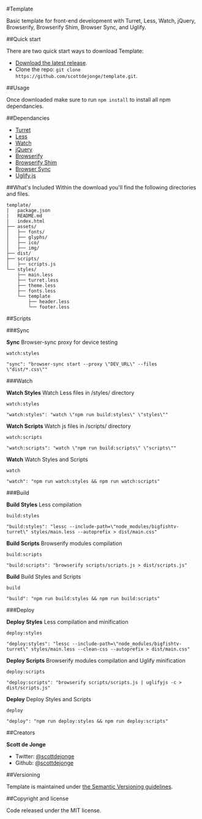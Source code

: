 #Template

Basic template for front-end development with Turret, Less, Watch, jQuery, Browserify, Browserify Shim, Browser Sync, and Uglify.

##Quick start

There are two quick start ways to download Template:

- [Download the latest release](https://github.com/scottdejonge/template/archive/master.zip).
- Clone the repo: `git clone https://github.com/scottdejonge/template.git`.

##Usage

Once downloaded make sure to run `npm install` to install all npm dependancies.

##Dependancies

* [Turret](https://twitter.com/scottdejonge)
* [Less](https://www.npmjs.com/package/less)
* [Watch](https://www.npmjs.com/package/watch/)
* [jQuery](https://www.npmjs.com/package/jQuery)
* [Browserify](https://www.npmjs.com/package/browserify)
* [Browserify Shim](https://www.npmjs.com/package/browserify-shim)
* [Browser Sync](https://www.npmjs.com/package/browser-sync)
* [Uglify.js](https://www.npmjs.com/package/uglify-js)

##What's Included
Within the download you'll find the following directories and files.

```
template/
|   package.json
|   README.md
|   index.html
├── assets/
│   ├── fonts/
│   ├── glyphs/
│   ├── ico/
│   ├── img/
├── dist/
├── scripts/
│   ├── scripts.js
└── styles/
	├── main.less
	├── turret.less
	├── theme.less
    ├── fonts.less
    └── template
    	├── header.less
    	└── footer.less
```


##Scripts

###Sync

__Sync__ Browser-sync proxy for device testing

`watch:styles`

```
"sync": "browser-sync start --proxy \"DEV_URL\" --files \"dist/*.css\""
```

###Watch

__Watch Styles__ Watch Less files in /styles/ directory

`watch:styles`

```
"watch:styles": "watch \"npm run build:styles\" \"styles\""
```

__Watch Scripts__ Watch js files in /scripts/ directory

`watch:scripts`

```
"watch:scripts": "watch \"npm run build:scripts\" \"scripts\""
```

__Watch__ Watch Styles and Scripts

`watch`

```
"watch": "npm run watch:styles && npm run watch:scripts"
```

###Build

__Build Styles__ Less compilation

`build:styles`

```
"build:styles": "lessc --include-path=\"node_modules/bigfishtv-turret\" styles/main.less --autoprefix > dist/main.css"
```

__Build Scripts__ Browserify modules compilation

`build:scripts`

```
"build:scripts": "browserify scripts/scripts.js > dist/scripts.js"
```

__Build__ Build Styles and Scripts

`build`

```
"build": "npm run build:styles && npm run build:scripts"
```


###Deploy

__Deploy Styles__ Less compilation and minification

`deploy:styles`

```
"deploy:styles": "lessc --include-path=\"node_modules/bigfishtv-turret\" styles/main.less --clean-css --autoprefix > dist/main.css"
```

__Deploy Scripts__ Browserify modules compilation and Uglify minification

`deploy:scripts`

```
"deploy:scripts": "browserify scripts/scripts.js | uglifyjs -c > dist/scripts.js"
```

__Deploy__ Deploy Styles and Scripts

`deploy`

```
"deploy": "npm run deploy:styles && npm run deploy:scripts"
```

##Creators

__Scott de Jonge__

* Twitter: [@scottdejonge](https://twitter.com/scottdejonge)
* Github: [@scottdejonge](https://github.com/scottdejonge)

##Versioning

Template is maintained under [the Semantic Versioning guidelines](http://semver.org/).

##Copyright and license

Code released under the MIT license.